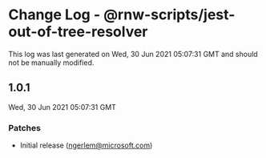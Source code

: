 # Change Log - @rnw-scripts/jest-out-of-tree-resolver

This log was last generated on Wed, 30 Jun 2021 05:07:31 GMT and should not be manually modified.

<!-- Start content -->

## 1.0.1

Wed, 30 Jun 2021 05:07:31 GMT

### Patches

- Initial release (ngerlem@microsoft.com)
